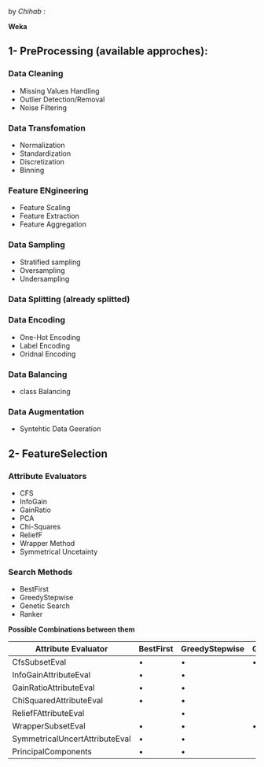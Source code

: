 by _Chihab_ :

**Weka**


## 1- PreProcessing (available approches):
### Data Cleaning
  - Missing Values Handling
  - Outlier Detection/Removal
  - Noise Filtering
### Data Transfomation
  - Normalization
  - Standardization
  - Discretization
  - Binning
### Feature ENgineering
  - Feature Scaling
  - Feature Extraction
  - Feature Aggregation
### Data Sampling
  - Stratified sampling
  - Oversampling
  - Undersampling
### Data Splitting (already splitted)
### Data Encoding
  - One-Hot Encoding
  - Label Encoding
  - Oridnal Encoding
### Data Balancing
  - class Balancing
### Data Augmentation
  - Syntehtic Data Geeration

## 2- FeatureSelection
### Attribute Evaluators
- CFS
- InfoGain
- GainRatio
- PCA
- Chi-Squares
- ReliefF
- Wrapper Method
- Symmetrical Uncetainty

  
### Search Methods
- BestFirst
- GreedyStepwise
- Genetic Search
- Ranker

**Possible Combinations between them**


| Attribute Evaluator            | BestFirst | GreedyStepwise | GeneticSearch | Ranker | 
|--------------------------------|-----------|----------------|---------------|--------|
| CfsSubsetEval                  | •         | •              | •             |        |
| InfoGainAttributeEval          | •         | •              |               | •      |
| GainRatioAttributeEval         | •         | •              |               | •      |
| ChiSquaredAttributeEval        | •         | •              |               | •      |
| ReliefFAttributeEval           |           | •              |               | •      |
| WrapperSubsetEval              | •         | •              | •             |        |
| SymmetricalUncertAttributeEval | •         | •              |               | •      |
| PrincipalComponents            | •         | •              |               | •      |

